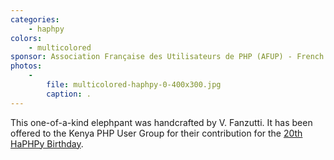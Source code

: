```yaml
---
categories:
    - haphpy
colors:
    - multicolored
sponsor: Association Française des Utilisateurs de PHP (AFUP) - French PHP User Group
photos:
    -
        file: multicolored-haphpy-0-400x300.jpg
        caption: .
---
```


This one-of-a-kind elephpant was handcrafted by V. Fanzutti. It has been offered to the Kenya PHP User Group for their contribution for the [20th HaPHPy Birthday](http://haphpy-birthday.net).
